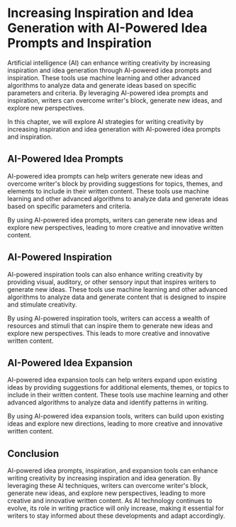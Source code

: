 Increasing Inspiration and Idea Generation with AI-Powered Idea Prompts and Inspiration
========================================================================================================================================

Artificial intelligence (AI) can enhance writing creativity by increasing inspiration and idea generation through AI-powered idea prompts and inspiration. These tools use machine learning and other advanced algorithms to analyze data and generate ideas based on specific parameters and criteria. By leveraging AI-powered idea prompts and inspiration, writers can overcome writer's block, generate new ideas, and explore new perspectives.

In this chapter, we will explore AI strategies for writing creativity by increasing inspiration and idea generation with AI-powered idea prompts and inspiration.

AI-Powered Idea Prompts
-----------------------

AI-powered idea prompts can help writers generate new ideas and overcome writer's block by providing suggestions for topics, themes, and elements to include in their written content. These tools use machine learning and other advanced algorithms to analyze data and generate ideas based on specific parameters and criteria.

By using AI-powered idea prompts, writers can generate new ideas and explore new perspectives, leading to more creative and innovative written content.

AI-Powered Inspiration
----------------------

AI-powered inspiration tools can also enhance writing creativity by providing visual, auditory, or other sensory input that inspires writers to generate new ideas. These tools use machine learning and other advanced algorithms to analyze data and generate content that is designed to inspire and stimulate creativity.

By using AI-powered inspiration tools, writers can access a wealth of resources and stimuli that can inspire them to generate new ideas and explore new perspectives. This leads to more creative and innovative written content.

AI-Powered Idea Expansion
-------------------------

AI-powered idea expansion tools can help writers expand upon existing ideas by providing suggestions for additional elements, themes, or topics to include in their written content. These tools use machine learning and other advanced algorithms to analyze data and identify patterns in writing.

By using AI-powered idea expansion tools, writers can build upon existing ideas and explore new directions, leading to more creative and innovative written content.

Conclusion
----------

AI-powered idea prompts, inspiration, and expansion tools can enhance writing creativity by increasing inspiration and idea generation. By leveraging these AI techniques, writers can overcome writer's block, generate new ideas, and explore new perspectives, leading to more creative and innovative written content. As AI technology continues to evolve, its role in writing practice will only increase, making it essential for writers to stay informed about these developments and adapt accordingly.
